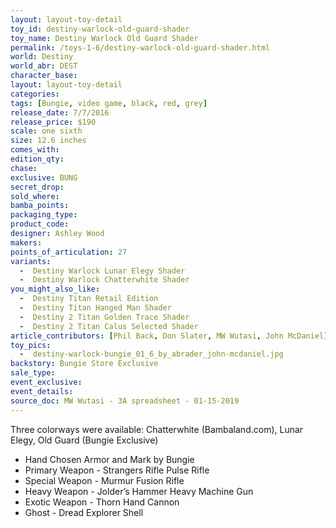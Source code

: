 ```yaml
---
layout: layout-toy-detail 
toy_id: destiny-warlock-old-guard-shader
toy_name: Destiny Warlock Old Guard Shader
permalink: /toys-1-6/destiny-warlock-old-guard-shader.html
world: Destiny
world_abr: DEST
character_base: 
layout: layout-toy-detail
categories: 
tags: [Bungie, video game, black, red, grey]
release_date: 7/7/2016
release_price: $190
scale: one sixth
size: 12.6 inches
comes_with: 
edition_qty: 
chase: 
exclusive: BUNG
secret_drop: 
sold_where: 
bamba_points: 
packaging_type: 
product_code:
designer: Ashley Wood
makers: 
points_of_articulation: 27
variants: 
  -  Destiny Warlock Lunar Elegy Shader
  -  Destiny Warlock Chatterwhite Shader
you_might_also_like: 
  -  Destiny Titan Retail Edition
  -  Destiny Titan Hanged Man Shader
  -  Destiny 2 Titan Golden Trace Shader
  -  Destiny 2 Titan Calus Selected Shader
article_contributors: [Phil Back, Don Slater, MW Wutasi, John McDaniel]
toy_pics: 
  -  destiny-warlock-bungie_01_6_by_abrader_john-mcdaniel.jpg
backstory: Bungie Store Exclusive
sale_type: 
event_exclusive: 
event_details: 
source_doc: MW Wutasi - 3A spreadsheet - 01-15-2019
---
```

Three colorways were available: Chatterwhite (Bambaland.com), Lunar Elegy, Old Guard (Bungie Exclusive)

- Hand Chosen Armor and Mark by Bungie
- Primary Weapon - Strangers Rifle Pulse Rifle
- Special Weapon - Murmur Fusion Rifle
- Heavy Weapon - Jolder’s Hammer Heavy Machine Gun
- Exotic Weapon - Thorn Hand Cannon
- Ghost - Dread Explorer Shell



